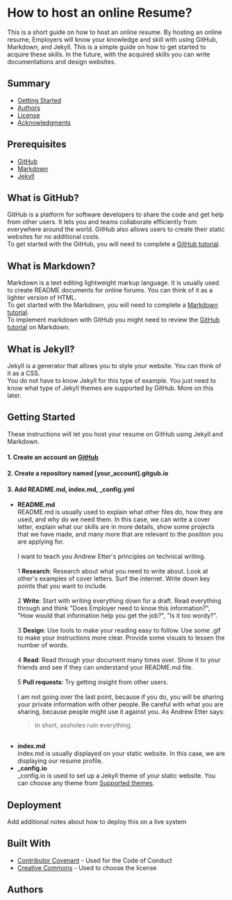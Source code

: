 # How to host an online Resume?

This is a short guide on how to host an online resume. By hosting an online resume, Employers will know your knowledge and skill with using GitHub, Markdown, and Jekyll. This is a simple guide on how to get started to acquire these skills. In the future, with the acquired skills you can write documentations and design websites.

## Summary

  - [Getting Started](#getting-started)
  - [Authors](#authors)
  - [License](#license)
  - [Acknowledgments](#acknowledgments)
  
  
## Prerequisites

  - [GitHub](#what-is-github)
  - [Markdown](#what-is-markdown)
  - [Jekyll](#what-is-jekyll)

## What is GitHub?

GitHub is a platform for software developers to share the code and get help from other users. 
It lets you and teams collaborate efficiently from everywhere around the world.
GitHub also allows users to create their static websites for no additional costs.  
To get started with the GitHub, you will need to complete a [GitHub tutorial](https://guides.github.com/activities/hello-world/).

## What is Markdown?

Markdown is a text editing lightweight markup language. 
It is usually used to create README documents for online forums.
You can think of it as a lighter version of HTML.  
To get started with the Markdown, you will need to complete a [Markdown tutorial](https://www.markdowntutorial.com).  
To implement markdown with GitHub you might need to review the [GitHub tutorial](https://guides.github.com/features/mastering-markdown/) on Markdown.


## What is Jekyll?

Jekyll is a generator that allows you to style your website.
You can think of it as a CSS.  
You do not have to know Jekyll for this type of example. You just need to know what type of Jekyll themes are supported by GitHub. More on this later.

## Getting Started

These instructions will let you host your resume on GitHub using Jekyll and Markdown.
  #### 1. Create an account on [GitHub](https://github.com)     
      
  #### 2. Create a repository named [your_account].gitgub.io 

  #### 3. Add README.md, index.md, \_config.yml
   
  - **README.md**  
      README.md is usually used to explain what other files do, how they are used, and why do we need them. In this case, we can write a cover letter, explain what our skills are in more details, show some projects that we have made, and many more that are relevant to the position you are applying for.  
      </br>
      I want to teach you Andrew Etter's principles on technical writing.  
      </br>
          1 **Research**: Research about what you need to write about. Look at other's examples of cover letters. Surf the internet. Write down key points that you want to include.    
          </br>
          2 **Write**: Start with writing everything down for a draft. Read everything through and think "Does Employer need to know this information?", "How would that information help you get the job?", "Is it too wordy?".  
          </br>
          3 **Design**: Use tools to make your reading easy to follow. Use some .gif to make your instructions more clear. Provide some visuals to lessen the number of words.  
          </br>
          4 **Read**: Read through your document many times over. Show it to your friends and see if they can understand your README.md file.  
          </br>
          5 **Pull requests**: Try getting insight from other users.   
          </br>
      I am not going over the last point, because if you do, you will be sharing your private information with other people. Be careful with what you are sharing, because people might use it against you. As Andrew Etter says:
      > In short, assholes ruin everything.
      >
      </br>
  - **index.md**   
  index.md is usually displayed on your static website. In this case, we are displaying our resume profile.
  - **\_config.io**  
    \_config.io is used to set up a Jekyll theme of your static website. You can choose any theme from [Supported themes](https://pages.github.com/themes/).

## Deployment

Add additional notes about how to deploy this on a live system

## Built With

  - [Contributor Covenant](https://www.contributor-covenant.org/) - Used
    for the Code of Conduct
  - [Creative Commons](https://creativecommons.org/) - Used to choose
    the license

## Authors
